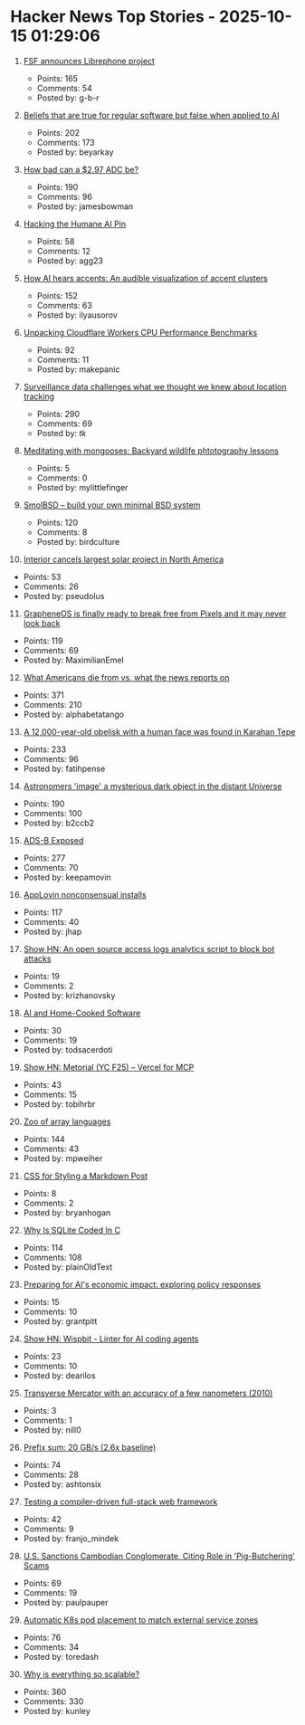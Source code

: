 # Hacker News Top Stories - 2025-10-15 01:29:06

1. [FSF announces Librephone project](https://www.fsf.org/news/librephone-project)
   - Points: 165
   - Comments: 54
   - Posted by: g-b-r

2. [Beliefs that are true for regular software but false when applied to AI](https://boydkane.com/essays/boss)
   - Points: 202
   - Comments: 173
   - Posted by: beyarkay

3. [How bad can a $2.97 ADC be?](https://excamera.substack.com/p/how-bad-can-a-297-adc-be)
   - Points: 190
   - Comments: 96
   - Posted by: jamesbowman

4. [Hacking the Humane AI Pin](https://writings.agg.im/posts/hacking_ai_pin/)
   - Points: 58
   - Comments: 12
   - Posted by: agg23

5. [How AI hears accents: An audible visualization of accent clusters](https://accent-explorer.boldvoice.com/)
   - Points: 152
   - Comments: 63
   - Posted by: ilyausorov

6. [Unpacking Cloudflare Workers CPU Performance Benchmarks](https://blog.cloudflare.com/unpacking-cloudflare-workers-cpu-performance-benchmarks/)
   - Points: 92
   - Comments: 11
   - Posted by: makepanic

7. [Surveillance data challenges what we thought we knew about location tracking](https://www.lighthousereports.com/investigation/surveillance-secrets/)
   - Points: 290
   - Comments: 69
   - Posted by: _tk_

8. [Meditating with mongooses: Backyard wildlife phtotography lessons](https://wildgundmi.com/meditating-with-mongooses)
   - Points: 5
   - Comments: 0
   - Posted by: mylittlefinger

9. [SmolBSD – build your own minimal BSD system](https://smolbsd.org)
   - Points: 120
   - Comments: 8
   - Posted by: birdculture

10. [Interior cancels largest solar project in North America](https://www.politico.com/news/2025/10/10/trump-interior-department-cancels-largest-solar-project-in-north-america-00602071)
   - Points: 53
   - Comments: 26
   - Posted by: pseudolus

11. [GrapheneOS is finally ready to break free from Pixels and it may never look back](https://www.androidauthority.com/graphene-os-major-android-oem-partnership-3606853/)
   - Points: 119
   - Comments: 69
   - Posted by: MaximilianEmel

12. [What Americans die from vs. what the news reports on](https://ourworldindata.org/does-the-news-reflect-what-we-die-from)
   - Points: 371
   - Comments: 210
   - Posted by: alphabetatango

13. [A 12,000-year-old obelisk with a human face was found in Karahan Tepe](https://www.trthaber.com/foto-galeri/karahantepede-12-bin-yil-oncesine-ait-insan-yuzlu-dikili-tas-bulundu/73912.html)
   - Points: 233
   - Comments: 96
   - Posted by: fatihpense

14. [Astronomers 'image' a mysterious dark object in the distant Universe](https://www.mpg.de/25518363/1007-asph-astronomers-image-a-mysterious-dark-object-in-the-distant-universe-155031-x)
   - Points: 190
   - Comments: 100
   - Posted by: b2ccb2

15. [ADS-B Exposed](https://adsb.exposed/)
   - Points: 277
   - Comments: 70
   - Posted by: keepamovin

16. [AppLovin nonconsensual installs](https://www.benedelman.org/applovin-nonconsensual-installs/)
   - Points: 117
   - Comments: 40
   - Posted by: jhap

17. [Show HN: An open source access logs analytics script to block bot attacks](https://github.com/tempesta-tech/webshield)
   - Points: 19
   - Comments: 2
   - Posted by: krizhanovsky

18. [AI and Home-Cooked Software](https://mrkaran.dev/posts/ai-home-cooked-software/)
   - Points: 30
   - Comments: 19
   - Posted by: todsacerdoti

19. [Show HN: Metorial (YC F25) – Vercel for MCP](https://github.com/metorial/metorial)
   - Points: 43
   - Comments: 15
   - Posted by: tobihrbr

20. [Zoo of array languages](https://ktye.github.io/)
   - Points: 144
   - Comments: 43
   - Posted by: mpweiher

21. [CSS for Styling a Markdown Post](https://webdev.bryanhogan.com/miscellaneous/styling-markdown/)
   - Points: 8
   - Comments: 2
   - Posted by: bryanhogan

22. [Why Is SQLite Coded In C](https://www.sqlite.org/whyc.html)
   - Points: 114
   - Comments: 108
   - Posted by: plainOldText

23. [Preparing for AI's economic impact: exploring policy responses](https://www.anthropic.com/research/economic-policy-responses)
   - Points: 15
   - Comments: 10
   - Posted by: grantpitt

24. [Show HN: Wispbit - Linter for AI coding agents](https://wispbit.com)
   - Points: 23
   - Comments: 10
   - Posted by: dearilos

25. [Transverse Mercator with an accuracy of a few nanometers (2010)](https://arxiv.org/abs/1002.1417)
   - Points: 3
   - Comments: 1
   - Posted by: nill0

26. [Prefix sum: 20 GB/s (2.6x baseline)](https://github.com/ashtonsix/perf-portfolio/tree/main/delta)
   - Points: 74
   - Comments: 28
   - Posted by: ashtonsix

27. [Testing a compiler-driven full-stack web framework](https://wasp.sh/blog/2025/10/07/how-we-test-a-web-framework)
   - Points: 42
   - Comments: 9
   - Posted by: franjo_mindek

28. [U.S. Sanctions Cambodian Conglomerate, Citing Role in 'Pig-Butchering' Scams](https://www.wsj.com/business/u-s-sanctions-cambodian-conglomerate-citing-role-in-pig-butchering-scams-0cf2e0ff)
   - Points: 69
   - Comments: 19
   - Posted by: paulpauper

29. [Automatic K8s pod placement to match external service zones](https://github.com/toredash/automatic-zone-placement)
   - Points: 76
   - Comments: 34
   - Posted by: toredash

30. [Why is everything so scalable?](https://www.stavros.io/posts/why-is-everything-so-scalable/)
   - Points: 360
   - Comments: 330
   - Posted by: kunley

